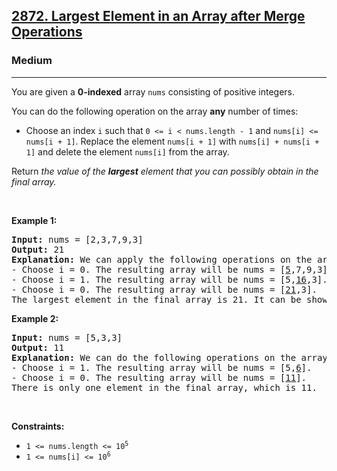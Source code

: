 <h2><a href="https://leetcode.com/problems/largest-element-in-an-array-after-merge-operations">2872. Largest Element in an Array after Merge Operations</a></h2><h3>Medium</h3><hr><p>You are given a <strong>0-indexed</strong> array <code>nums</code> consisting of positive integers.</p>

<p>You can do the following operation on the array <strong>any</strong> number of times:</p>

<ul>
	<li>Choose an index&nbsp;<code>i</code> such that <code>0 &lt;= i &lt; nums.length - 1</code> and <code>nums[i] &lt;= nums[i + 1]</code>. Replace the element <code>nums[i + 1]</code> with <code>nums[i] + nums[i + 1]</code> and delete the element <code>nums[i]</code> from the array.</li>
</ul>

<p>Return <em>the value of the <b>largest</b> element that you can possibly obtain in the final array.</em></p>

<p>&nbsp;</p>
<p><strong class="example">Example 1:</strong></p>

<pre>
<strong>Input:</strong> nums = [2,3,7,9,3]
<strong>Output:</strong> 21
<strong>Explanation:</strong> We can apply the following operations on the array:
- Choose i = 0. The resulting array will be nums = [<u>5</u>,7,9,3].
- Choose i = 1. The resulting array will be nums = [5,<u>16</u>,3].
- Choose i = 0. The resulting array will be nums = [<u>21</u>,3].
The largest element in the final array is 21. It can be shown that we cannot obtain a larger element.
</pre>

<p><strong class="example">Example 2:</strong></p>

<pre>
<strong>Input:</strong> nums = [5,3,3]
<strong>Output:</strong> 11
<strong>Explanation:</strong> We can do the following operations on the array:
- Choose i = 1. The resulting array will be nums = [5,<u>6</u>].
- Choose i = 0. The resulting array will be nums = [<u>11</u>].
There is only one element in the final array, which is 11.
</pre>

<p>&nbsp;</p>
<p><strong>Constraints:</strong></p>

<ul>
	<li><code>1 &lt;= nums.length &lt;= 10<sup>5</sup></code></li>
	<li><code>1 &lt;= nums[i] &lt;= 10<sup>6</sup></code></li>
</ul>
